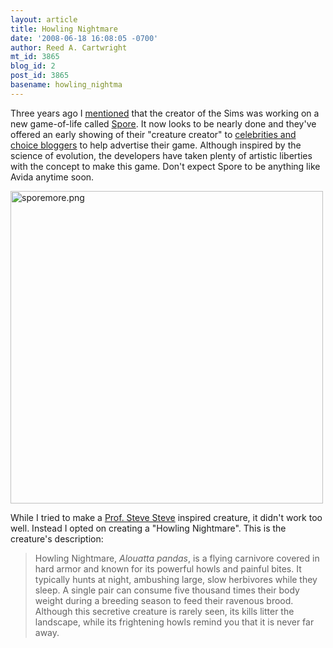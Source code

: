 ```yaml
---
layout: article
title: Howling Nightmare
date: '2008-06-18 16:08:05 -0700'
author: Reed A. Cartwright
mt_id: 3865
blog_id: 2
post_id: 3865
basename: howling_nightma
---
```

Three years ago I [mentioned](http://dererumnatura.us/archives/2005/03/spore.html) that the creator of the Sims was working on a new game-of-life called [Spore](http://en.wikipedia.org/wiki/Spore_(video_game)).  It now looks to be nearly done and they've offered an early showing of their "creature creator" to [celebrities and choice bloggers](http://sporevote.com) to help advertise their game.   Although inspired by the science of evolution, the developers have taken plenty of artistic liberties with the concept to make this game.  Don't expect Spore to be anything like Avida anytime soon.

<img src="http://pandasthumb.org/archives/2008/06/18/sporemore.jpg" alt="sporemore.png" width="500" height="500" />

While I tried to make a [Prof. Steve Steve](http://prof.stevesteve.org/) inspired creature, it didn't work too well.  Instead I opted on creating a "Howling Nightmare".  This is the creature's description:

> Howling Nightmare, _Alouatta pandas_, is a flying carnivore covered in hard armor and known for its powerful howls and painful bites.  It typically hunts at night, ambushing large, slow herbivores while they sleep.  A single pair can consume five thousand times their body weight during a breeding season to feed their ravenous brood.  Although this secretive creature is rarely seen, its kills litter the landscape, while its frightening howls remind you that it is never far away.

<center>
<object width="425" height="344"><param name="movie" value="http://www.youtube.com/v/nccYAg6sRY8&hl=en&rel=0&color1=0x2b405b&color2=0x6b8ab6"><embed src="http://www.youtube.com/v/nccYAg6sRY8&hl=en&rel=0&color1=0x2b405b&color2=0x6b8ab6" type="application/x-shockwave-flash" width="425" height="344"></object>
</center>
